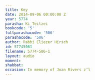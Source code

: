 ```yaml
---
title: Key
date: 2014-09-06 00:00:00 Z
year: 5774
parasha: Ki Teitzei
bookcode: '5'
fullparashacode: '506'
parashacode: '506'
author: Rabbi Eliezer Hirsch
id: 57745061
filename: 5774-506-1
layout: audio
moment: 
shabbat: 
occasion: In memory of Joan Rivers z’l
---
```


